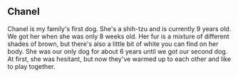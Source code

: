 <!DOCTYPE HTML>
<html>
  <head>
  <title>My Dogs</title>
  </head>
  <h2>Chanel</h2>
  <p>Chanel is my family's first dog. She's a shih-tzu and is currently 9 years old. We got her when she was only 8 weeks old. Her fur is a mixture of different shades of brown, but there's also a little bit of white you can find on her body. She was our only dog for about 6 years until we got our second dog. At first, she was hesitant, but now they've warmed up to each other and like to play together.</p>
</html>

